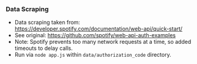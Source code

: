 ### Data Scraping
- Data scraping taken from: https://developer.spotify.com/documentation/web-api/quick-start/
- See original: https://github.com/spotify/web-api-auth-examples
- Note: Spotify prevents too many network requests at a time, so added timeouts to delay calls.
- Run via `node app.js` within `data/authorization_code` directory.
